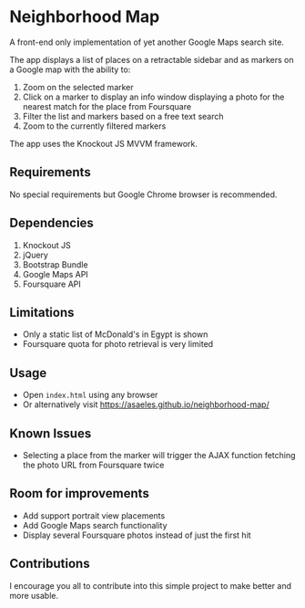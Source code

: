 # Neighborhood Map

A front-end only implementation of yet another Google Maps search site.

The app displays a list of places on a retractable sidebar and as markers on a Google map with the ability to:
1. Zoom on the selected marker
2. Click on a marker to display an info window displaying a photo for the nearest match for the place from Foursquare
3. Filter the list and markers based on a free text search
4. Zoom to the currently filtered markers

The app uses the Knockout JS MVVM framework.

## Requirements

No special requirements but Google Chrome browser is recommended.

## Dependencies

1. Knockout JS
2. jQuery
3. Bootstrap Bundle
4. Google Maps API
5. Foursquare API

## Limitations

* Only a static list of McDonald's in Egypt is shown
* Foursquare quota for photo retrieval is very limited

## Usage

* Open `index.html` using any browser
* Or alternatively visit https://asaeles.github.io/neighborhood-map/

## Known Issues

* Selecting a place from the marker will trigger the AJAX function fetching the photo URL from Foursquare twice

## Room for improvements

* Add support portrait view placements
* Add Google Maps search functionality
* Display several Foursquare photos instead of just the first hit

## Contributions

I encourage you all to contribute into this simple project to make better and more usable.
